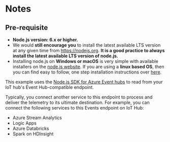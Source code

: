 # Notes

## Pre-requisite ##
- **Node.js version: 6.x or higher.** 
- We would **still encourage you** to install the latest available LTS version at any given time from https://nodejs.org. **It is a good practice to always install the latest available LTS version of node.js.**
- Installing node.js on **Windows or macOS** is very simple with available installers on the [node.js website](https://nodejs.org). If you are using a **linux based OS**, then you can find easy to follow, one step installation instructions over [here](https://nodejs.org/en/download/package-manager/).

This example uses the [Node.js SDK for Azure Event hubs](https://github.com/Azure/azure-event-hubs-node) to read from your IoT hub's Event Hub-compatible endpoint.

Typically, you connect another service to this endpoint to process and deliver the telemetry to its ultimate destination. For example, you can connect the following services to this Events endpoint on IoT Hub:

- Azure Stream Analytics
- Logic Apps
- Azure Databricks
- Spark on HDInsight